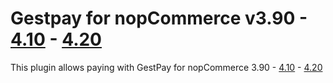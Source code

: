# Gestpay for nopCommerce v3.90 - [4.10](../../tree/4.10) - [4.20](../../tree/4.20)
This plugin allows paying with GestPay for nopCommerce 3.90 - [4.10](../../tree/nop4x) - [4.20](../../tree/4.20)
